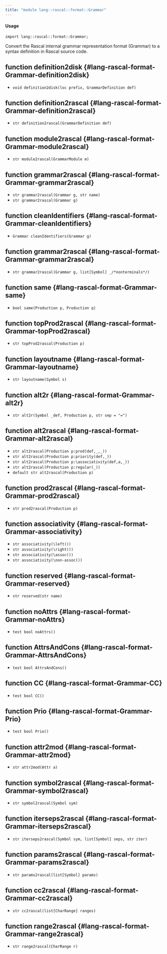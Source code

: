 ```yaml
---
title: "module lang::rascal::format::Grammar"
---
```


#### Usage

`import lang::rascal::format::Grammar;`


  Convert the Rascal internal grammar representation format (Grammar) to 
  a syntax definition in Rascal source code.


## function definition2disk {#lang-rascal-format-Grammar-definition2disk}

* ``void definition2disk(loc prefix, GrammarDefinition def)``

## function definition2rascal {#lang-rascal-format-Grammar-definition2rascal}

* ``str definition2rascal(GrammarDefinition def)``

## function module2rascal {#lang-rascal-format-Grammar-module2rascal}

* ``str module2rascal(GrammarModule m)``

## function grammar2rascal {#lang-rascal-format-Grammar-grammar2rascal}

* ``str grammar2rascal(Grammar g, str name)``
* ``str grammar2rascal(Grammar g)``

## function cleanIdentifiers {#lang-rascal-format-Grammar-cleanIdentifiers}

* ``Grammar cleanIdentifiers(Grammar g)``

## function grammar2rascal {#lang-rascal-format-Grammar-grammar2rascal}

* ``str grammar2rascal(Grammar g, list[Symbol] _/*nonterminals*/)``

## function same {#lang-rascal-format-Grammar-same}

* ``bool same(Production p, Production q)``

## function topProd2rascal {#lang-rascal-format-Grammar-topProd2rascal}

* ``str topProd2rascal(Production p)``

## function layoutname {#lang-rascal-format-Grammar-layoutname}

* ``str layoutname(Symbol s)``

## function alt2r {#lang-rascal-format-Grammar-alt2r}

* ``str alt2r(Symbol _def, Production p, str sep = "=")``

## function alt2rascal {#lang-rascal-format-Grammar-alt2rascal}

* ``str alt2rascal(Production p:prod(def,_,_))``
* ``str alt2rascal(Production p:priority(def,_))``
* ``str alt2rascal(Production p:\associativity(def,a,_))``
* ``str alt2rascal(Production p:regular(_))``
* ``default str alt2rascal(Production p)``

## function prod2rascal {#lang-rascal-format-Grammar-prod2rascal}

* ``str prod2rascal(Production p)``

## function associativity {#lang-rascal-format-Grammar-associativity}

* ``str associativity(\left())``
* ``str associativity(\right())``
* ``str associativity(\assoc())``
* ``str associativity(\non-assoc())``

## function reserved {#lang-rascal-format-Grammar-reserved}

* ``str reserved(str name)``

## function noAttrs {#lang-rascal-format-Grammar-noAttrs}

* ``test bool noAttrs()``

## function AttrsAndCons {#lang-rascal-format-Grammar-AttrsAndCons}

* ``test bool AttrsAndCons()``

## function CC {#lang-rascal-format-Grammar-CC}

* ``test bool CC()``

## function Prio {#lang-rascal-format-Grammar-Prio}

* ``test bool Prio()``

## function attr2mod {#lang-rascal-format-Grammar-attr2mod}

* ``str attr2mod(Attr a)``

## function symbol2rascal {#lang-rascal-format-Grammar-symbol2rascal}

* ``str symbol2rascal(Symbol sym)``

## function iterseps2rascal {#lang-rascal-format-Grammar-iterseps2rascal}

* ``str iterseps2rascal(Symbol sym, list[Symbol] seps, str iter)``

## function params2rascal {#lang-rascal-format-Grammar-params2rascal}

* ``str params2rascal(list[Symbol] params)``

## function cc2rascal {#lang-rascal-format-Grammar-cc2rascal}

* ``str cc2rascal(list[CharRange] ranges)``

## function range2rascal {#lang-rascal-format-Grammar-range2rascal}

* ``str range2rascal(CharRange r)``

